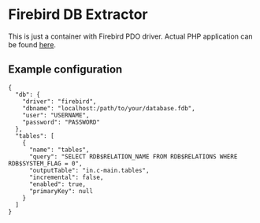 # Firebird DB Extractor

This is just a container with Firebird PDO driver. 
Actual PHP application can be found [here](https://github.com/keboola/db-extractor).

## Example configuration


    {
      "db": {
        "driver": "firebird",
        "dbname": "localhost:/path/to/your/database.fdb",
        "user": "USERNAME",
        "password": "PASSWORD"
      },
      "tables": [
        {
          "name": "tables",
          "query": "SELECT RDB$RELATION_NAME FROM RDB$RELATIONS WHERE RDB$SYSTEM_FLAG = 0",
          "outputTable": "in.c-main.tables",
          "incremental": false,
          "enabled": true,
          "primaryKey": null
        }
      ]
    }

